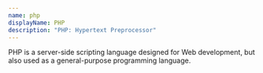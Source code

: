 ```yaml
---
name: php
displayName: PHP
description: "PHP: Hypertext Preprocessor"
---
```

PHP is a server-side scripting language designed for Web development, but also used as a general-purpose programming language.
